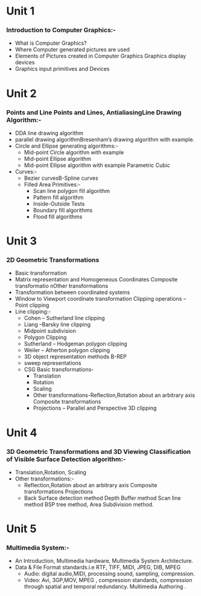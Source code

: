 # Unit 1
### Introduction to Computer Graphics:- 
* What is Computer Graphics?
* Where Computer generated pictures are used
* Elements of Pictures created in Computer Graphics Graphics display devices
* Graphics input primitives and Devices

# Unit 2
### Points and Line Points and Lines, AntialiasingLine Drawing Algorithm:-
* DDA line drawing algorithm
* parallel drawing algorithmBresenham’s drawing algorithm with example.
* Circle and Ellipse generating algorithms:-
	- Mid-point Circle algorithm with example
	- Mid-point Ellipse algorithm
	- Mid-point Ellipse algorithm with example Parametric Cubic
* Curves:-
	- Bezier curvesB-Spline curves
	- Filled Area Primitives:-
		* Scan line polygon fill algorithm
		* Pattern fill algorithm
		* Inside-Outside Tests
		* Boundary fill algorithms
		* Flood fill algorithms

# Unit 3
### 2D Geometric Transformations
* Basic transformation
* Matrix representation and Homogeneous Coordinates Composite transformatio nOther transformations
* Transformation between coordinated systems
* Window to Viewport coordinate transformation Clipping operations – Point clipping
* Line clipping:-
	- Cohen – Sutherland line clipping
	- Liang –Barsky line clipping
	- Midpoint subdivision
	- Polygon Clipping
	- Sutherland – Hodgeman polygon clipping
	- Weiler – Atherton polygon clipping
	- 3D object representation methods B-REP
	- sweep representations
	- CSG Basic transformations-
		* Translation
		* Rotation
		* Scaling
		* Other transformations-Reflection,Rotation about an arbitrary axis Composite transformations 
		* Projections – Parallel and Perspective 3D clipping


# Unit 4
### 3D Geometric Transformations and 3D Viewing Classification of Visible Surface Detection algorithm:-
* Translation,Rotation, Scaling
* Other transformations:-
	- Reflection,Rotation about an arbitrary axis Composite transformations Projections
	- Back Surface detection method Depth Buffer method Scan line method BSP tree method, Area Subdivision method.

# Unit 5
### Multimedia System:-
* An Introduction, Multimedia hardware, Multimedia System Architecture.
* Data & File Format standards.i.e RTF, TIFF, MIDI, JPEG, DIB, MPEG
	- Audio: digital audio,MIDI, processing sound, sampling, compression.
	- Video: Avi, 3GP,MOV, MPEG , compression standards, compression through spatial and temporal redundancy. Multimedia Authoring .
